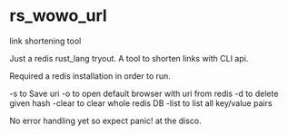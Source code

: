 # rs_wowo_url
link shortening tool

Just a redis rust_lang tryout. A tool to shorten links with CLI api.

Required a redis installation in order to run.

-s <uri> to Save uri
-o <hash> to open default browser with uri from redis
-d <hash> to delete given hash
-clear to clear whole redis DB
-list to list all key/value pairs

No error handling yet so expect panic! at the disco.
